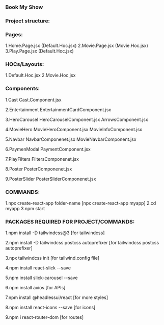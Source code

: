 ### Book My Show

### Project structure:

### Pages:

1.Home.Page.jsx (Default.Hoc.jsx)
2.Movie.Page.jsx (Movie.Hoc.jsx)
3.Play.Page.jsx (Default.Hoc.jsx)

### HOCs/Layouts:

1.Default.Hoc.jsx
2.Movie.Hoc.jsx

### Components:

1.Cast
Cast.Component.jsx

2.Entertainment
EntertainmentCardComponent.jsx

3.HeroCarousel
HeroCarouselComponent.jsx
ArrowsComponent.jsx

4.MovieHero
MovieHeroComponent.jsx
MovieInfoComponent.jsx

5.Navbar
NavbarComponenet.jsx
MovieNavbarComponent.jsx

6.PaymenModal
PaymentComponent.jsx

7.PlayFilters
FiltersComponenet.jsx

8.Poster
PosterComponenet.jsx

9.PosterSlider
PosterSliderComponenet.jsx

### COMMANDS:

1.npx create-react-app folder-name
[npx create-react-app myapp]
2.cd myapp
3.npm start

### PACKAGES REQUIRED FOR PROJECT/COMMANDS:

1.npm install -D tailwindcss@3
[for tailwindcss]

2.npm install -D tailwindcss postcss autoprefixer
[for tailwindcss postcss autoprefixer]

3.npx tailwindcss init
[for tailwind.config file]

4.npm install react-slick --save

5.npm install slick-carousel --save

6.npm install axios
[for APIs]

7.npm install @headlessui/react
[for more styles]

8.npm install react-icons --save
[for icons]

9.npm i react-router-dom
[for routes]

